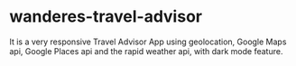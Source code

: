 # wanderes-travel-advisor
It is a very responsive Travel Advisor App using geolocation, Google Maps api, Google Places api and the rapid weather api, with dark mode feature.
